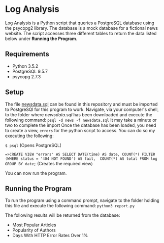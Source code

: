 # Log Analysis

Log Analysis is a Python script that queries a PostgreSQL database using the psycopg2 library.
The database is a mock database for a fictional news website. The script accesses three
different tables to return the data listed below under **Running the Program**.

## Requirements
- Python 3.5.2
- PostgreSQL 9.5.7
- psycopg 2.7.3

## Setup

The file [newsdata.sql](https://github.com/jlamoreaux/FSWD-03/blob/master/newsdata.zip) can be found in this repository and must be imported to PostgreSQl
for this program to work.
Navigate, via your computer's shell, to the folder where _newsdata.sql_ has been downloaded and execute the following command:
`psql -d news -f newsdata.sql`
It may take a minute or two to complete the import
Once the database has been loaded, you need to create a view, `errors` for the python script to access.
You can do so my executing the following:

`$ psql` (Opens PostgreSQL)

`=>CREATE VIEW "errors" AS
SELECT DATE(time) AS date,
COUNT(*) FILTER (WHERE status = '404 NOT FOUND') AS fail, 
COUNT(*) AS total
FROM log GROUP BY date;`
(Creates the required view)

You can now run the program.


## Running the Program

To run the program using a command prompt, navigate to the folder holding this file
and execute the following command:
`python3 report.py`

The following results will be returned from the database:
- Most Popular Articles
- Popularity of Authors
- Days With HTTP Error Rates Over 1%
